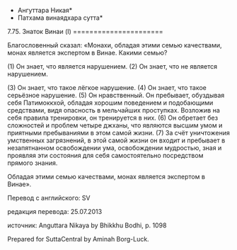 * Ангуттара Никая*
* Патхама винаядхара сутта*

7\.75\. Знаток Винаи \(I\)
\=\=\=\=\=\=\=\=\=\=\=\=\=\=\=\=\=\=\=\=\=\=

Благословенный сказал: «Монахи, обладая этими семью качествами, монах является экспертом в Винае\. Какими семью?

\(1\) Он знает, что является нарушением\. \(2\) Он знает, что не является нарушением\.

\(3\) Он знает, что такое лёгкое нарушение\. \(4\) Он знает, что такое серьёзное нарушение\. \(5\) Он нравственный\. Он пребывает, обуздывая себя Патимоккхой, обладая хорошим поведением и подобающими средствами, видя опасность в мельчайших проступках\. Возложив на себя правила тренировки, он тренируется в них\. \(6\) Он обретает без сложностей и проблем четыре джханы, что являются высшим умом и приятными пребываниями в этом самой жизни\. \(7\) За счёт уничтожения умственных загрязнений, в этой самой жизни он входит и пребывает в незапятнанном освобождении ума, освобождении мудростью, зная и проявляя эти состояния для себя самостоятельно посредством прямого знания\.

Обладая этими семью качествами, монах является экспертом в Винае»\.

Перевод с английского: SV

редакция перевода: 25\.07\.2013

источник: Anguttara Nikaya by Bhikkhu Bodhi, p\. 1098

Prepared for SuttaCentral by Aminah Borg\-Luck\.